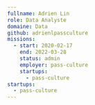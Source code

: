 ```yaml
---
fullname: Adrien Lin
role: Data Analyste
domaine: Data
github: adrienlpassculture
missions:
  - start: 2020-02-17
    end: 2022-03-28
    status: admin
    employer: pass-culture
    startups:
      - pass-culture
startups:
  - pass-culture
---
```


